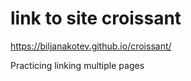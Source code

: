 # link to site croissant

https://biljanakotev.github.io/croissant/

Practicing linking multiple pages

